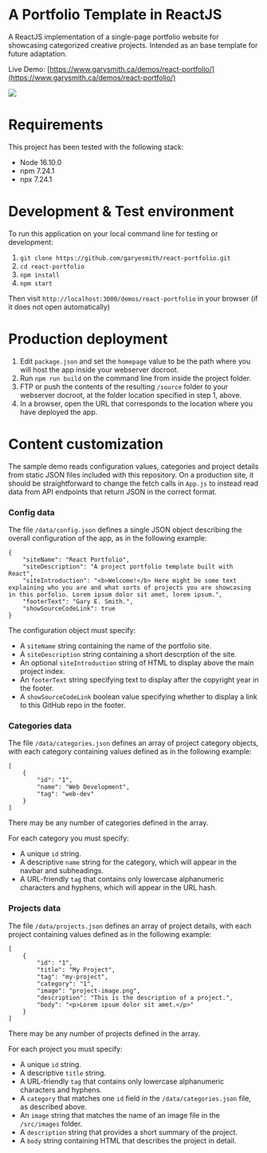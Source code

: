 # A Portfolio Template in ReactJS

A ReactJS implementation of a single-page portfolio website for showcasing categorized creative projects. Intended as an base template for future adaptation.

Live Demo: [https://www.garysmith.ca/demos/react-portfolio/](https://www.garysmith.ca/demos/react-portfolio/)

<a href="https://www.garysmith.ca/demos/react-portfolio/" target="_blank"><img src="https://www.garysmith.ca/assets/react-portfolio-screengrab.jpg" /></a>

# Requirements

This project has been tested with the following stack:

- Node 16.10.0
- npm 7.24.1
- npx 7.24.1


# Development & Test environment

To run this application on your local command line for testing or development:

1. `git clone https://github.com/garyesmith/react-portfolio.git`
2. `cd react-portfolio`
3. `npm install`
4. `npm start`

Then visit `http://localhost:3000/demos/react-portfolio` in your browser (if it does not open automatically)


# Production deployment

1. Edit `package.json` and set the `homepage` value to be the path where you will host the app inside your webserver docroot.
2. Run `npm run build` on the command line from inside the project folder.
3. FTP or push the contents of the resulting `/source` folder to  your webserver docroot, at the folder location specified in step 1, above.
4. In a browser, open the URL that corresponds to the location where you have deployed the app.


# Content customization

The sample demo reads configuration values, categories and project details from static JSON files included with this repository. On a production site, it should be straightforward to change the fetch calls in `App.js` to instead read data from API endpoints that return JSON in the correct format.

### Config data

The file `/data/config.json` defines a single JSON object describing the overall configuration of the app, as in the following example:
```
{
    "siteName": "React Portfolio",
    "siteDescription": "A project portfolio template built with React",
    "siteIntroduction": "<b>Welcome!</b> Here might be some text explaining who you are and what sorts of projects you are showcasing in this porfolio. Lorem ipsum dolor sit amet, lorem ipsum.",
    "footerText": "Gary E. Smith.",
    "showSourceCodeLink": true
}
```

The configuration object must specify:
- A `siteName` string containing the name of the portfolio site.
- A `siteDescription` string containing a short descrption of the site.
- An optional `siteIntroduction` string of HTML to display above the main project index.
- An `footerText` string specifying text to display after the copyright year in the footer.
- A `showSourceCodeLink` boolean value specifying whether to display a link to this GitHub repo in the footer.

### Categories data

The file `/data/categories.json` defines an array of project category objects, with each category containing values defined as in the following example:

```
[
    {
        "id": "1",
        "name": "Web Development",
        "tag": "web-dev"
    }
]
```

There may be any number of categories defined in the array. 

For each category you must specify:
- A unique `id` string.
- A descriptive `name` string for the category, which will appear in the navbar and subheadings.
- A URL-friendly `tag` that contains only lowercase alphanumeric characters and hyphens, which will appear in the URL hash.

### Projects data

The file `/data/projects.json` defines an array of project details, with each project containing values defined as in the following example:

```
[
    {
        "id": "1",
        "title": "My Project",
        "tag": "my-project",
        "category": "1",
        "image": "project-image.png",
        "description": "This is the description of a project.",
        "body": "<p>Lorem ipsum dolor sit amet.</p>"
    }
]
```
There may be any number of projects defined in the array. 

For each project you must specify:
- A unique `id` string.
- A descriptive `title` string.
- A URL-friendly `tag` that contains only lowercase alphanumeric characters and hyphens.
- A `category` that matches one `id` field in the `/data/categories.json` file, as described above.
- An `image` string that matches the name of an image file in the `/src/images` folder.
- A `description` string that provides a short summary of the project.
- A `body` string containing HTML that describes the project in detail.
